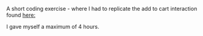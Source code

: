 A short coding exercise - where I had to replicate the add to
cart interaction found [here:](https://codyhouse.co/demo/add-to-cart-interaction/index.html)

I gave myself a maximum of 4 hours.